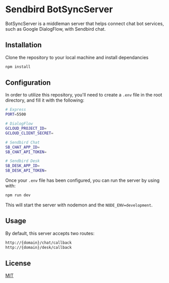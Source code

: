 # Sendbird BotSyncServer

BotSyncServer is a middleman server that helps connect chat bot services, such as Google DialogFlow, with Sendbird chat.

## Installation

Clone the repository to your local machine and install dependancies

```bash
npm install
```

## Configuration

In order to utilize this repository, you'll need to create a `.env` file in the root directory, and fill it with the following:

```bash
# Express
PORT=5500

# DialogFlow
GCLOUD_PROJECT_ID=
GCLOUD_CLIENT_SECRET=

# Sendbird Chat
SB_CHAT_APP_ID=
SB_CHAT_API_TOKEN=

# Sendbird Desk
SB_DESK_APP_ID=
SB_DESK_API_TOKEN=

```

Once your `.env` file has been configured, you can run the server by using with:

```bash
npm run dev
```

This will start the server with nodemon and the `NODE_ENV=development`.

## Usage

By default, this server accepts two routes:

```bash
http://{domain}/chat/callback
http://{domain}/desk/callback
```

## License

[MIT](https://choosealicense.com/licenses/mit/)
